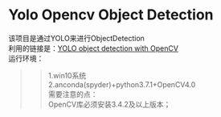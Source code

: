 # Yolo Opencv Object Detection
该项目是通过YOLO来进行ObjectDetection<br>
利用的链接是：[YOLO object detection with OpenCV](https://www.pyimagesearch.com/2018/11/12/yolo-object-detection-with-opencv)<br>
运行环境：<br>
>>1.win10系统<br>
>>2.anconda(spyder)+python3.7.1+OpenCV4.0<br>
需要注意的点：<br>
>>OpenCV库必须安装3.4.2及以上版本；<br>
